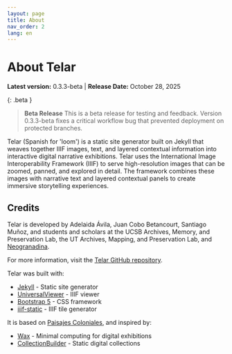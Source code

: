 ```yaml
---
layout: page
title: About
nav_order: 2
lang: en
---
```


# About Telar

**Latest version:** 0.3.3-beta | **Release Date:** October 28, 2025

{: .beta }
> **Beta Release**
> This is a beta release for testing and feedback. Version 0.3.3-beta fixes a critical workflow bug that prevented deployment on protected branches.

Telar (Spanish for 'loom') is a static site generator built on Jekyll that weaves together IIIF images, text, and layered contextual information into interactive digital narrative exhibitions. Telar uses the International Image Interoperability Framework (IIIF) to serve high-resolution images that can be zoomed, panned, and explored in detail. The framework combines these images with narrative text and layered contextual panels to create immersive storytelling experiences.

## Credits

Telar is developed by Adelaida Ávila, Juan Cobo Betancourt, Santiago Muñoz, and students and scholars at the UCSB Archives, Memory, and Preservation Lab, the UT Archives, Mapping, and Preservation Lab, and [Neogranadina](https://neogranadina.org).

For more information, visit the [Telar GitHub repository](https://github.com/UCSB-AMPLab/telar).

Telar was built with:
- [Jekyll](https://jekyllrb.com/) - Static site generator
- [UniversalViewer](https://universalviewer.io/) - IIIF viewer
- [Bootstrap 5](https://getbootstrap.com/) - CSS framework
- [iiif-static](https://github.com/bodleian/iiif-static-choices) - IIIF tile generator

It is based on [Paisajes Coloniales](https://paisajescoloniales.com/), and inspired by:
- [Wax](https://minicomp.github.io/wax/) - Minimal computing for digital exhibitions
- [CollectionBuilder](https://collectionbuilder.github.io/) - Static digital collections
